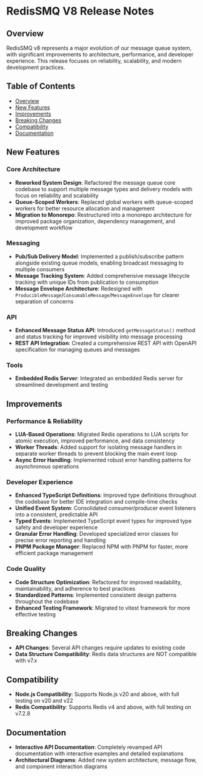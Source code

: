 
# RedisSMQ V8 Release Notes

## Overview
RedisSMQ v8 represents a major evolution of our message queue system, with significant improvements to architecture, performance, and developer experience. This release focuses on reliability, scalability, and modern development practices.

## Table of Contents
- [Overview](#overview)
- [New Features](#new-features)
- [Improvements](#improvements)
- [Breaking Changes](#breaking-changes)
- [Compatibility](#compatibility)
- [Documentation](#documentation)

## New Features

### Core Architecture
- **Reworked System Design**: Refactored the message queue core codebase to support multiple message types and delivery models with focus on reliability and scalability
- **Queue-Scoped Workers**: Replaced global workers with queue-scoped workers for better resource allocation and management
- **Migration to Monorepo**: Restructured into a monorepo architecture for improved package organization, dependency management, and development workflow

### Messaging
- **Pub/Sub Delivery Model**: Implemented a publish/subscribe pattern alongside existing queue models, enabling broadcast messaging to multiple consumers
- **Message Tracking System**: Added comprehensive message lifecycle tracking with unique IDs from publication to consumption
- **Message Envelope Architecture**: Redesigned with `ProducibleMessage`/`ConsumableMessage`/`MessageEnvelope` for clearer separation of concerns

### API
- **Enhanced Message Status API**: Introduced `getMessageStatus()` method and status tracking for improved visibility into message processing
- **REST API Integration**: Created a comprehensive REST API with OpenAPI specification for managing queues and messages

### Tools
- **Embedded Redis Server**: Integrated an embedded Redis server for streamlined development and testing

## Improvements

### Performance & Reliability
- **LUA-Based Operations**: Migrated Redis operations to LUA scripts for atomic execution, improved performance, and data consistency
- **Worker Threads**: Added support for isolating message handlers in separate worker threads to prevent blocking the main event loop
- **Async Error Handling**: Implemented robust error handling patterns for asynchronous operations

### Developer Experience
- **Enhanced TypeScript Definitions**: Improved type definitions throughout the codebase for better IDE integration and compile-time checks
- **Unified Event System**: Consolidated consumer/producer event listeners into a consistent, predictable API
- **Typed Events**: Implemented TypeScript event types for improved type safety and developer experience
- **Granular Error Handling**: Developed specialized error classes for precise error reporting and handling
- **PNPM Package Manager**: Replaced NPM with PNPM for faster, more efficient package management

### Code Quality
- **Code Structure Optimization**: Refactored for improved readability, maintainability, and adherence to best practices
- **Standardized Patterns**: Implemented consistent design patterns throughout the codebase
- **Enhanced Testing Framework**: Migrated to vitest framework for more effective testing

## Breaking Changes
- **API Changes**: Several API changes require updates to existing code
- **Data Structure Compatibility**: Redis data structures are NOT compatible with v7.x

## Compatibility
- **Node.js Compatibility**: Supports Node.js v20 and above, with full testing on v20 and v22
- **Redis Compatibility**: Supports Redis v4 and above, with full testing on v7.2.8

## Documentation
- **Interactive API Documentation**: Completely revamped API documentation with interactive examples and detailed explanations
- **Architectural Diagrams**: Added new system architecture, message flow, and component interaction diagrams

